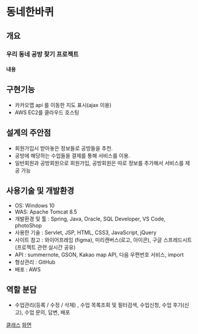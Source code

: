 # 동네한바퀴

## 개요
### 우리 동네 공방 찾기 프로젝트 
#### 내용

## 구현기능

- 카카오맵 api 를 이동한 지도 표시(ajax 이용)
- AWS EC2를 클라우드 호스팅

## 설계의 주안점

- 회원가입시 받아놓은 정보들로 공방들을 추천.
- 공방에 해당하는 수업들을 결제를 통해 서비스를 이용.
- 일반회원과 공방회원으로 회원가입, 공방회원은 따로 정보를 추가해서 서비스를 제공 가능

## 사용기술 및 개발환경

- OS: Windows 10
- WAS: Apache Tomcat 8.5
- 개발환경 및 툴 : Spring, Java, Oracle, SQL Developer, VS Code, photoShop
- 사용한 기술 : Servlet, JSP, HTML, CSS3, JavaScript, jQuery
- 사이트 참고 : 와이어프레임 (figma), 미리캔버스(로고, 아이콘),  구글 스프레드시트(프로젝트 관련 실시간 공유)
- API : summernote, GSON, Kakao map API, 다음 우편번호 서비스, import
- 형상관리 : GitHub
- 배포 : AWS

## 역할 분담
- 수업관리(등록 / 수정 / 삭제) , 수업 목록조회 및 필터검색, 수업신청, 수업 후기(신고), 수업 문의, 답변, 배포

<a href="https://github.com/Kimozoz/RoundTheVillage/tree/master/RoundTheVillage/src/main/java/com/kh/RoundTheVillage/lesson">클래스</a>
<a href="https://github.com/Kimozoz/RoundTheVillage/tree/master/RoundTheVillage/src/main/webapp/WEB-INF/views/lesson">화면</a>

